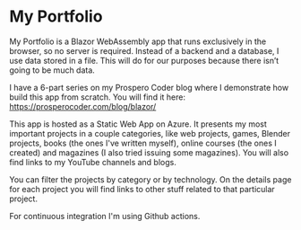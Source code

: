 # My Portfolio

My Portfolio is a Blazor WebAssembly app that runs exclusively in the browser, so no server is required. Instead of a backend and a database, I use data stored in a file. This will do for our purposes because there isn’t going to be much data.

I have a 6-part series on my Prospero Coder blog where I demonstrate how build this app from scratch. You will find it here: https://prosperocoder.com/blog/blazor/

This app is hosted as a Static Web App on Azure. It presents my most important projects in a couple categories, like web projects, games, Blender projects, books (the ones I've written myself), online courses (the ones I created) and magazines (I also tried issuing some magazines). You will also find links to my YouTube channels and blogs. 

You can filter the projects by category or by technology. On the details page for each project you will find links to other stuff related to that particular project. 

For continuous integration I'm using Github actions.
